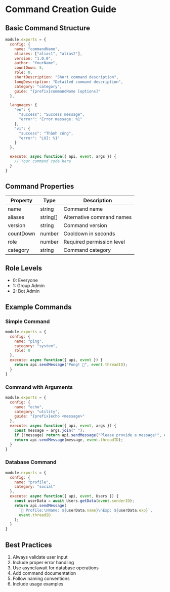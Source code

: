 # Command Creation Guide

## Basic Command Structure
```javascript
module.exports = {
  config: {
    name: "commandName",
    aliases: ["alias1", "alias2"],
    version: "1.0.0",
    author: "YourName",
    countDown: 5,
    role: 0,
    shortDescription: "Short command description",
    longDescription: "Detailed command description",
    category: "category",
    guide: "{prefix}commandName [options]"
  },

  languages: {
    "en": {
      "success": "Success message",
      "error": "Error message: %1"
    },
    "vi": {
      "success": "Thành công",
      "error": "Lỗi: %1"
    }
  },

  execute: async function({ api, event, args }) {
    // Your command code here
  }
}
```

## Command Properties
| Property | Type | Description |
|----------|------|-------------|
| name | string | Command name |
| aliases | string[] | Alternative command names |
| version | string | Command version |
| countDown | number | Cooldown in seconds |
| role | number | Required permission level |
| category | string | Command category |

## Role Levels
- 0: Everyone
- 1: Group Admin
- 2: Bot Admin


## Example Commands

### Simple Command
```javascript
module.exports = {
  config: {
    name: "ping",
    category: "system",
    role: 0
  },
  execute: async function({ api, event }) {
    return api.sendMessage("Pong! 🏓", event.threadID);
  }
}
```

### Command with Arguments
```javascript
module.exports = {
  config: {
    name: "echo",
    category: "utility",
    guide: "{prefix}echo <message>"
  },
  execute: async function({ api, event, args }) {
    const message = args.join(" ");
    if (!message) return api.sendMessage("Please provide a message!", event.threadID);
    return api.sendMessage(message, event.threadID);
  }
}
```

### Database Command
```javascript
module.exports = {
  config: {
    name: "profile",
    category: "social"
  },
  execute: async function({ api, event, Users }) {
    const userData = await Users.getData(event.senderID);
    return api.sendMessage(
      `👤 Profile:\nName: ${userData.name}\nExp: ${userData.exp}`, 
      event.threadID
    );
  }
}
```

## Best Practices
1. Always validate user input
2. Include proper error handling
3. Use async/await for database operations
4. Add command documentation
5. Follow naming conventions
6. Include usage examples
